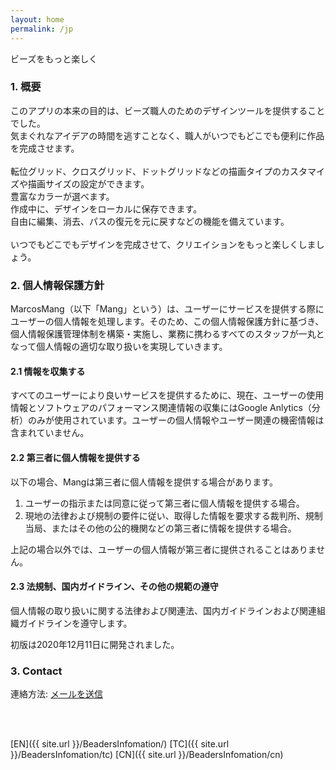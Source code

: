 ```yaml
---
layout: home
permalink: /jp
---
```


ビーズをもっと楽しく

<!--#### 快速索引

- <a href="#summary">概要</a>
- <a href="#guide">使用教程</a>
- <a href="#privacy">隐私政策</a>
- <a href="#contact">联系我们</a>
- <a href="#notice">通知</a>-->

<h3 id="summary">1. 概要
</h3>

このアプリの本来の目的は、ビーズ職人のためのデザインツールを提供することでした。<br>
気まぐれなアイデアの時間を逃すことなく、職人がいつでもどこでも便利に作品を完成させます。<br>
<br>
転位グリッド、クロスグリッド、ドットグリッドなどの描画タイプのカスタマイズや描画サイズの設定ができます。<br>
豊富なカラーが選べます。<br>
作成中に、デザインをローカルに保存できます。<br>
自由に編集、消去、パスの復元を元に戻すなどの機能を備えています。<br>
<br>
いつでもどこでもデザインを完成させて、クリエイションをもっと楽しくしましょう。

<!--
<h3 id="guide">使用教程
</h3>

#### 1. 笔记本的创建和配置

1. 通过本地CSV文件导入
2. 
#### 2. 练习开始
-->

<h3 id="privacy">2. 個人情報保護方針
</h3>

MarcosMang（以下「Mang」という）は、ユーザーにサービスを提供する際にユーザーの個人情報を処理します。そのため、この個人情報保護方針に基づき、個人情報保護管理体制を構築・実施し、業務に携わるすべてのスタッフが一丸となって個人情報の適切な取り扱いを実現していきます。

#### 2.1 情報を収集する
すべてのユーザーにより良いサービスを提供するために、現在、ユーザーの使用情報とソフトウェアのパフォーマンス関連情報の収集にはGoogle Anlytics（分析）のみが使用されています。ユーザーの個人情報やユーザー関連の機密情報は含まれていません。

#### 2.2 第三者に個人情報を提供する
以下の場合、Mangは第三者に個人情報を提供する場合があります。

1. ユーザーの指示または同意に従って第三者に個人情報を提供する場合。
2. 現地の法律および規制の要件に従い、取得した情報を要求する裁判所、規制当局、またはその他の公的機関などの第三者に情報を提供する場合。

上記の場合以外では、ユーザーの個人情報が第三者に提供されることはありません。

#### 2.3 法規制、国内ガイドライン、その他の規範の遵守
個人情報の取り扱いに関する法律および関連法、国内ガイドラインおよび関連組織ガイドラインを遵守します。

初版は2020年12月11日に開発されました。

<h3 id="contact">3. Contact
</h3>

連絡方法: <a href="mailto:lingfengmarskey@gmail.com?subject=Beaders アドバイザリー">メールを送信</a>

<br>
<br>

[EN]({{ site.url }}/BeadersInfomation/)
[TC]({{ site.url }}/BeadersInfomation/tc)
[CN]({{ site.url }}/BeadersInfomation/cn)

<!--<h3 id="notice">4. 通知
</h3>
-->
<!--<h5 id="qa">常见问题</h5>
>  csv文件的格式要求?
> > 文件格式要求如下
-->
